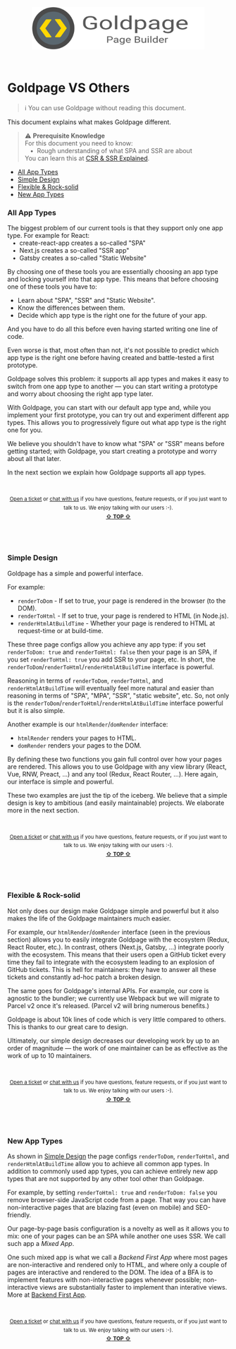 <!---






    WARNING, READ THIS.
    This is a computed file. Do not edit.
    Instead, edit `/docs/goldpage-vs-others.template.md` and run `npm run docs` (or `yarn docs`).












    WARNING, READ THIS.
    This is a computed file. Do not edit.
    Instead, edit `/docs/goldpage-vs-others.template.md` and run `npm run docs` (or `yarn docs`).












    WARNING, READ THIS.
    This is a computed file. Do not edit.
    Instead, edit `/docs/goldpage-vs-others.template.md` and run `npm run docs` (or `yarn docs`).












    WARNING, READ THIS.
    This is a computed file. Do not edit.
    Instead, edit `/docs/goldpage-vs-others.template.md` and run `npm run docs` (or `yarn docs`).












    WARNING, READ THIS.
    This is a computed file. Do not edit.
    Instead, edit `/docs/goldpage-vs-others.template.md` and run `npm run docs` (or `yarn docs`).






-->
<p align="center">
  <a href="/../../#readme">
    <img align="center" src="/docs/assets/logo-with-text.svg" height=96 style="max-width:100%;" alt="Goldpage"/>
  </a>
</p>
<br/>

# Goldpage VS Others

> :information_source:
> You can use Goldpage without reading this document.

This document explains what makes Goldpage different.

> :warning: **Prerequisite Knowledge**
> <br/>
> For this document you need to know:
> <br/> &nbsp;&nbsp;&nbsp;&#8226;&nbsp;
> Rough understanding of what SPA and SSR are about
> <br/>
> You can learn this
> at [CSR & SSR Explained](/docs/csr-and-ssr-explained.md#readme).

- [All App Types](#all-app-types)
- [Simple Design](#simple-design)
- [Flexible & Rock-solid](#flexible--rock-solid)
- [New App Types](#new-app-types)

### All App Types

The biggest problem of our current tools is that they support only one app type.
For example for React:
<br/> &nbsp;&nbsp;&nbsp;&#8226;&nbsp;
create-react-app creates a so-called "SPA"
<br/> &nbsp;&nbsp;&nbsp;&#8226;&nbsp;
Next.js creates a so-called "SSR app"
<br/> &nbsp;&nbsp;&nbsp;&#8226;&nbsp;
Gatsby creates a so-called "Static Website"
<br/>

By choosing one of these tools you are essentially choosing an app type and locking yourself into that app type.
This means that before choosing one of these tools you have to:
- Learn about "SPA", "SSR" and "Static Website".
- Know the differences between them.
- Decide which app type is the right one for the future of your app.

And you have to do all this before even having started writing one line of code.

Even worse is that,
most often than not,
it's not possible to predict which app type
is the right one
before having created and battle-tested a first prototype.

Goldpage solves this problem:
it supports all app types and makes it easy to switch from one app type to another &mdash;
you can start writing a prototype and worry about choosing the right app type later.

With Goldpage, you can start with our default app type and,
while you implement your first prototype,
you can try out and experiment different app types.
This allows you to progressively figure out what app type is the right one for you.

We believe you shouldn't have to know what "SPA" or "SSR" means before getting started;
with Goldpage,
you start creating a prototype and worry about all that later.

In the next section
we explain how Goldpage supports all app types.


<br/>

<p align="center">

<sup>
<a href="https://github.com/reframejs/goldpage/issues/new">Open a ticket</a> or
<a href="https://discord.gg/kqXf65G">chat with us</a>
if you have questions, feature requests, or if you just want to talk to us.
</sup>

<sup>
We enjoy talking with our users :-).
</sup>

<br/>

<sup>
<a href="#readme"><b>&#8679;</b> <b>TOP</b> <b>&#8679;</b></a>
</sup>

</p>

<br/>
<br/>



### Simple Design

Goldpage has a simple and powerful interface.

For example:
- `renderToDom` - If set to true, your page is rendered in the browser (to the DOM).
- `renderToHtml` - If set to true, your page is rendered to HTML (in Node.js).
- `renderHtmlAtBuildTime` - Whether your page is rendered to HTML at request-time or at build-time.

These three page configs allow you achieve any app type:
if you set `renderToDom: true` and `renderToHtml: false` then your page is an SPA,
if you set `renderToHtml: true` you add SSR to your page,
etc.
In short,
the `renderToDom`/`renderToHtml`/`renderHtmlAtBuildTime`
interface is powerful.

Reasoning in terms of `renderToDom`, `renderToHtml`, and `renderHtmlAtBuildTime` will eventually feel more natural and easier than reasoning in terms of
"SPA", "MPA", "SSR", "static website", etc.
So, not only is the
`renderToDom`/`renderToHtml`/`renderHtmlAtBuildTime`
interface
powerful but it is also simple.

Another example
is our `htmlRender`/`domRender` interface:
- `htmlRender` renders your pages to HTML.
- `domRender` renders your pages to the DOM.

By defining these two functions you gain full control over how your pages are rendered.
This allows you to use Goldpage with any view library
(React, Vue, RNW, Preact, ...) and any tool (Redux, React Router, ...).
Here again, our interface is simple and powerful.

These two examples are just the tip of the iceberg.
We believe that a simple design is key to ambitious (and easily maintainable) projects.
We elaborate more in the next section.


<br/>

<p align="center">

<sup>
<a href="https://github.com/reframejs/goldpage/issues/new">Open a ticket</a> or
<a href="https://discord.gg/kqXf65G">chat with us</a>
if you have questions, feature requests, or if you just want to talk to us.
</sup>

<sup>
We enjoy talking with our users :-).
</sup>

<br/>

<sup>
<a href="#readme"><b>&#8679;</b> <b>TOP</b> <b>&#8679;</b></a>
</sup>

</p>

<br/>
<br/>



### Flexible & Rock-solid

Not only does our design make
Goldpage simple and powerful
but it also makes the life of the Goldpage maintainers much easier.

For example,
our `htmlRender`/`domRender` interface (seen in the previous section)
allows you to easily integrate Goldpage with the ecosystem (Redux, React Router, etc.).
In contrast, others (Next.js, Gatsby, ...) integrate poorly with the ecosystem.
This means that their users open a GitHub ticket every time
they fail to integrate with the ecosystem leading to an explosion of GitHub tickets.
This is hell for maintainers: they have to answer all these tickets and constantly ad-hoc patch a broken design.

The same goes for Goldpage's internal APIs.
For example, our core is agnostic to the bundler;
we currently use Webpack but we will migrate to Parcel v2 once it's released.
(Parcel v2 will bring numerous benefits.)

Goldpage is about 10k lines of code
which is very little compared to others.
This is thanks to our great care to design.

Ultimately, our simple design decreases our developing work by up to an order of magnitude &mdash;
the work of one maintainer can be as effective as the work of up to 10 maintainers.


<br/>

<p align="center">

<sup>
<a href="https://github.com/reframejs/goldpage/issues/new">Open a ticket</a> or
<a href="https://discord.gg/kqXf65G">chat with us</a>
if you have questions, feature requests, or if you just want to talk to us.
</sup>

<sup>
We enjoy talking with our users :-).
</sup>

<br/>

<sup>
<a href="#readme"><b>&#8679;</b> <b>TOP</b> <b>&#8679;</b></a>
</sup>

</p>

<br/>
<br/>



### New App Types

As shown in
[Simple Design](#simple-design)
the page configs `renderToDom`, `renderToHtml`, and `renderHtmlAtBuildTime`
allow you to achieve all common app types.
In addition to commonly used app types,
you can achieve entirely new app types that are not supported by any other tool other than Goldpage.

For example,
by setting `renderToHtml: true` and `renderToDom: false` you remove browser-side JavaScript code from a page.
That way you can have non-interactive pages that are
blazing fast (even on mobile) and SEO-friendly.

Our page-by-page basis configuration is a novelty as well as it allows you to mix:
one of your pages can be an SPA while another one uses SSR.
We call such app a *Mixed App*.

One such mixed app is what we call a *Backend First App* where
most pages are non-interactive and rendered only to HTML,
and where only a couple of pages are interactive and rendered to the DOM.
The idea of a BFA is to implement features with non-interactive pages whenever possible;
non-interactive views are substantially faster to implement than interative views.
More at [Backend First App](/docs/bfa.md#readme).


<br/>

<p align="center">

<sup>
<a href="https://github.com/reframejs/goldpage/issues/new">Open a ticket</a> or
<a href="https://discord.gg/kqXf65G">chat with us</a>
if you have questions, feature requests, or if you just want to talk to us.
</sup>

<sup>
We enjoy talking with our users :-).
</sup>

<br/>

<sup>
<a href="#readme"><b>&#8679;</b> <b>TOP</b> <b>&#8679;</b></a>
</sup>

</p>

<br/>
<br/>




<!---






    WARNING, READ THIS.
    This is a computed file. Do not edit.
    Instead, edit `/docs/goldpage-vs-others.template.md` and run `npm run docs` (or `yarn docs`).












    WARNING, READ THIS.
    This is a computed file. Do not edit.
    Instead, edit `/docs/goldpage-vs-others.template.md` and run `npm run docs` (or `yarn docs`).












    WARNING, READ THIS.
    This is a computed file. Do not edit.
    Instead, edit `/docs/goldpage-vs-others.template.md` and run `npm run docs` (or `yarn docs`).












    WARNING, READ THIS.
    This is a computed file. Do not edit.
    Instead, edit `/docs/goldpage-vs-others.template.md` and run `npm run docs` (or `yarn docs`).












    WARNING, READ THIS.
    This is a computed file. Do not edit.
    Instead, edit `/docs/goldpage-vs-others.template.md` and run `npm run docs` (or `yarn docs`).






-->
